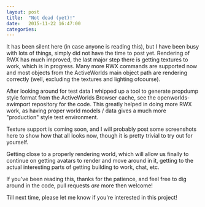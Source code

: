 ```yaml
---
layout: post
title:  "Not dead (yet)!"
date:   2015-11-22 16:47:00
categories:
---
```

It has been silent here (in case anyone is reading this), but I have been busy with lots of things, simply did not have the time to post yet. Rendering of RWX has much improved, the last major step there is getting textures to work, which is in progress. Many more RWX commands are supported now and most objects from the ActiveWorlds main object path are rendering correctly (well, excluding the textures and lighting ofcourse).

After looking around for test data I whipped up a tool to generate propdump style format from the ActiveWorlds Browser cache, see the openworlds-awimport repository for the code. This greatly helped in doing more RWX work, as having proper world models / data gives a much more "production" style test environment.

Texture support is coming soon, and I will probably post some screenshots here to show how that all looks now, though it is pretty trivial to try out for yourself.

Getting close to a properly rendering world, which will allow us finally to continue on getting avatars to render and move around in it, getting to the actual interesting parts of getting building to work, chat, etc.

If you've been reading this, thanks for the patience, and feel free to dig around in the code, pull requests _are_ more then welcome!

Till next time, please let me know if you're interested in this project!
